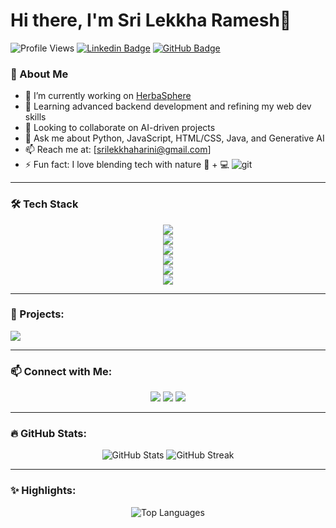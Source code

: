 

# Hi there, I'm Sri Lekkha Ramesh👋

![Profile Views](https://komarev.com/ghpvc/?username=Lekkhasri&color=brightgreen)
[![Linkedin Badge](https://img.shields.io/badge/-LinkedIn-blue?style=flat&logo=Linkedin&logoColor=white)](https://www.linkedin.com/in/sri-lekkha-r/)
[![GitHub Badge](https://img.shields.io/badge/-GitHub-black?style=flat&logo=Github&logoColor=white)](https://github.com/Lekkhasri)

### 🚀 About Me
- 🔭 I’m currently working on [HerbaSphere](link-to-project) 
- 🌱 Learning advanced backend development and refining my web dev skills
- 👯 Looking to collaborate on AI-driven projects
- 💬 Ask me about Python, JavaScript, HTML/CSS, Java, and Generative AI
- 📫 Reach me at: [srilekkhaharini@gmail.com]
- ⚡ Fun fact: I love blending tech with nature 🌿 + 💻
 ![git](https://github.com/user-attachments/assets/2815435a-2352-42e0-9af2-0764177ab428)


---

### 🛠 Tech Stack

<p align="center">
  <img src="https://img.shields.io/badge/HTML5-E34F26?style=for-the-badge&logo=html5&logoColor=white" /> <br>
  <img src="https://img.shields.io/badge/CSS3-1572B6?style=for-the-badge&logo=css3&logoColor=white" /> <br>
  <img src="https://img.shields.io/badge/JavaScript-323330?style=for-the-badge&logo=javascript&logoColor=F7DF1E" /><br>
  <img src="https://img.shields.io/badge/Python-14354C?style=for-the-badge&logo=python&logoColor=white" /><br>
  <img src="https://img.shields.io/badge/Django-092E20?style=for-the-badge&logo=django&logoColor=white" /><br>
  <img src="https://img.shields.io/badge/MongoDB-4EA94B?style=for-the-badge&logo=mongodb&logoColor=white" /><br>
</p>

---

### 🌟 Projects:
<a href="https://github.com/Lekkhasri/siri-medibot">
  <img align="center" src="https://github-readme-stats.vercel.app/api/pin/?username=Lekkhasri&repo=siri-medibot&theme=dark" />
</a>



---

### 📫 Connect with Me:
<p align="center">
  <a href="https://www.linkedin.com/in/sri-lekkha-r/"><img src="https://img.shields.io/badge/LinkedIn-0077B5?style=for-the-badge&logo=linkedin&logoColor=white"/></a>
  <a href="https://x.com/RLekkha481"><img src="https://img.shields.io/badge/Twitter-1DA1F2?style=for-the-badge&logo=twitter&logoColor=white"/></a>
  <a href="https://github.com/Lekkhasri"><img src="https://img.shields.io/badge/GitHub-100000?style=for-the-badge&logo=github&logoColor=white"/></a>
</p>

---

### 🔥 GitHub Stats:
<p align="center">
  <img src="https://github-readme-stats.vercel.app/api?username=Lekkhasri&show_icons=true&theme=radical" alt="GitHub Stats" />
  <img src="https://github-readme-streak-stats.herokuapp.com/?user=Lekkhasri&theme=radical" alt="GitHub Streak" />
</p>

---

### ✨ Highlights:
<p align="center">
  <img src="https://github-readme-stats.vercel.app/api/top-langs/?username=Lekkhasri&layout=compact&theme=radical" alt="Top Languages" />
</p>

